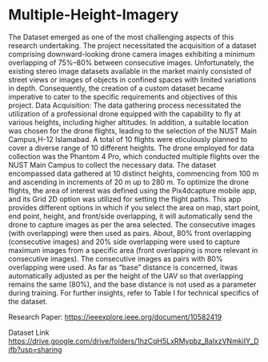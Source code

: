 # Multiple-Height-Imagery
The Dataset emerged as one of the most challenging aspects of this research undertaking. The project necessitated the acquisition of a dataset comprising downward-looking drone camera images exhibiting a minimum overlapping of 75%–80% between consecutive images. Unfortunately, the existing stereo image datasets available in the market mainly consisted of street views or images of objects in confined spaces with limited variations in depth. Consequently, the creation of a custom dataset became imperative to cater to the specific requirements and objectives of this project. 
Data Acquisition: The data gathering process necessitated the utilization of a professional drone equipped with the capability to fly at various heights, including higher altitudes. In addition, a suitable location was chosen for the drone flights, leading to the selection of the NUST Main Campus,H-12 Islamabad. A total of 10 flights were eticulously planned to cover a diverse range of 10 different heights. The drone employed for data collection was the Phantom 4 Pro, which conducted multiple flights over the NUST Main Campus to collect the necessary data. The dataset encompassed data gathered at 10 distinct heights, commencing from 100 m and ascending in increments of 20 m up to 280 m. 
To optimize the drone flights, the area of interest was defined using the Pix4dcapture mobile app, and its Grid 2D option was utilized for setting the flight paths. This app provides different options in which if you select the area on map, start point, end point, height, and front/side overlapping, it will automatically send the drone to capture images as per the area selected. The consecutive images (with overlapping) were then used as pairs. About, 80% front overlapping (consecutive images) and 20% side overlapping were used to capture maximum images from a specific area (front overlapping is more relevant in consecutive images). The consecutive images as pairs with 80% overlapping were used. As far as “base” distance is concerned, itwas automatically adjusted as per the height of the UAV so that overlapping remains the same (80%), and the base distance is not used as a parameter during training. For further insights, refer to Table I for technical specifics of the dataset.


Research Paper:
https://ieeexplore.ieee.org/document/10582419

Dataset Link
https://drive.google.com/drive/folders/1hzCqH5LxRMypbz_8alxzVNmkiIY_Difb?usp=sharing
